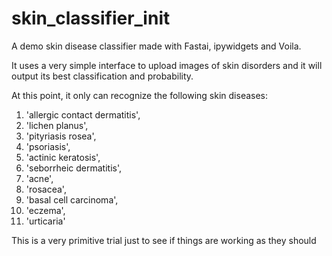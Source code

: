 # skin_classifier_init
A demo skin disease classifier made with Fastai, ipywidgets and Voila.

It uses a very simple interface to upload images of skin disorders and it will output its best classification and probability.

At this point, it only can recognize the following skin diseases:

1. 'allergic contact dermatitis',
2. 'lichen planus',
3. 'pityriasis rosea',
4. 'psoriasis',
5. 'actinic keratosis',
6. 'seborrheic dermatitis',
7. 'acne',
8. 'rosacea',
9. 'basal cell carcinoma',
10. 'eczema',
11. 'urticaria'
 
 This is a very primitive trial just to see if things are working as they should
